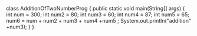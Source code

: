 class AdditionOfTwoNumberProg
{
	public static void main(String[] args)
{	int num = 300;
	int num2 = 80;
	int num3 = 60;
	int num4 = 87;
	int num5 = 65;
	num6 = num + num2 + num3 + num4 +num5 ;
	System.out.println("addition" +num3);
}
}
